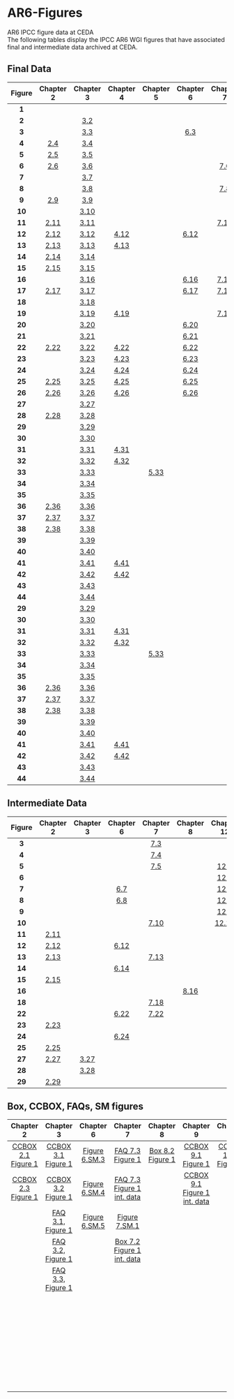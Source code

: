 # AR6-Figures
AR6 IPCC figure data at CEDA <br>
The following tables display the IPCC AR6 WGI figures that have associated final and intermediate data archived at CEDA.

## Final Data

| Figure | Chapter 2 | Chapter 3 | Chapter 4 | Chapter 5 | Chapter 6 | Chapter 7 | Chapter 8 | Chapter 9 | Chapter 10 | Chapter 11 | Chapter 12 | Technical Summary | Atlas |
| :---: | :---: | :---: | :---: | :---: | :---: | :---: | :---: | :---: | :---: | :---: | :---: | :---: | :---: |
| **1** |  |  |  |  |  |  |  |  |  |  |  | [ TS.1](https://dx.doi.org/10.5285/3d16a09c21c9440288608276b615c11f) |  |
| **2** |  | [ 3.2](https://dx.doi.org/10.5285/4394898334094551bfb29fb37d2f054c) |  |  |  |  |  |  |  |  |  |  | [ Atlas.2](https://catalogue.ceda.ac.uk/uuid/789ad030299342ea99534edfb62450d9) |
| **3** |  | [ 3.3](http://dx.doi.org/10.5285/03cc44f98b0e4a4b97df37662e62be79) |  |  | [ 6.3](https://dx.doi.org/10.5285/d059d2e28b6d4a7d88a6fe2d0d25ba93) |  |  | [ 9.3](https://dx.doi.org/10.5285/ef7b615816cb432088d02c97836ca9fa) |  | [ 11.3](https://dx.doi.org/10.5285/592748a417ab4efca4eb98e22c9dbec4) |  |  |  |
| **4** | [ 2.4](https://dx.doi.org/10.5285/60eeb3cce51a457cb5ee1c577a0c8674) | [ 3.4](http://dx.doi.org/10.5285/06a4ad1656774087a5b6db3c7a57211e) |  |  |  |  |  | [ 9.4](https://dx.doi.org/10.5285/fdfeb81d2ffd42c3ba2bbb00b681317c) |  |  | [ 12.4](https://dx.doi.org/10.5285/b96e2225918348e1ae47b1fedee881a6) |  |  |
| **5** | [ 2.5](https://dx.doi.org/10.5285/c6f19b27f8e74e98968c17c8e1f74c60) | [ 3.5](http://dx.doi.org/10.5285/b6ca8b2d797348dd86823cfc2da7ba83) |  |  |  |  |  | [ 9.5](https://dx.doi.org/10.5285/8d9719be04d148d88d5ed8edd0426cf2) |  |  |  |  |  |
| **6** | [ 2.6](https://dx.doi.org/10.5285/39786f1e6fe2495291558cdc2a0b0aa1) | [ 3.6](http://dx.doi.org/10.5285/c3450dc769f044898ea5f3be784f354b) |  |  |  | [ 7.6](https://dx.doi.org/10.5285/0dd364e74c254b64bb5fddb5dceed364) |  | [ 9.6](https://dx.doi.org/10.5285/439ccb0b0eb04c17b5c6897fb9cb550b) | [ 10.6](https://dx.doi.org/10.5285/2dc808195d984efe8de7b52942796924) |  |  |  |  |
| **7** |  | [ 3.7](http://dx.doi.org/10.5285/392c8351349b4436923c102c558873d9) |  |  |  |  |  | [ 9.7](https://dx.doi.org/10.5285/e2d7ec1924b04bebbb4044982e2be0ff) |  |  |  |  |  |
| **8** |  | [ 3.8](http://dx.doi.org/10.5285/bf3d0b8a8c0d4ae19cfd994b6fef4a5c) |  |  |  | [ 7.8](https://dx.doi.org/10.5285/5ef11ad195844a59b83393870a5860e1) |  |  |  |  |  |  |  |
| **9** | [ 2.9](https://dx.doi.org/10.5285/156e64bca5e1460d81a58f416dcc9aca) | [ 3.9](https://dx.doi.org/10.5285/bbb759da50fe4cd5a1387c7462655908) |  |  |  |  |  | [ 9.9](https://dx.doi.org/10.5285/b35923b0641944178d0c9e17ce7dc9cb) |  |  |  | [ TS.9](https://dx.doi.org/10.5285/f99ec964a6f345beadb000e295ac2e5b) |  |
| **10** |  | [ 3.10](http://dx.doi.org/10.5285/cf006675070548359e22e36d354d0f92) |  |  |  |  |  | [ 9.10](https://catalogue.ceda.ac.uk/uuid/260df0db210143dcbecf3182e24817a3) | [ 10.10](https://dx.doi.org/10.5285/d4eccbbd51db4ab7a8ad05a6f2f6a98a) |  |  |  |  |
| **11** | [ 2.11](https://dx.doi.org/10.5285/f3515388768344bfb2be0521f82388be) | [ 3.11](http://dx.doi.org/10.5285/f38913d950694e3e8f0a19d0dc7f378e) |  |  |  | [ 7.11](https://dx.doi.org/10.5285/a95ffffa5a734724b9cf307411208569) |  | [ 9.11](https://dx.doi.org/10.5285/88dc6a422faa4d0486d35088e3d1d78f) | [ 10.11](https://dx.doi.org/10.5285/970847e5690c4f9e8c4ad455641bd558) | [ 11.11](https://dx.doi.org/10.5285/3f415b44b4334725bfcc572c9246aa60) |  |  |  |
| **12** | [ 2.12](https://dx.doi.org/10.5285/e9f67cfb456845b3b406328c6ae43e2d) | [ 3.12](http://dx.doi.org/10.5285/7273023a04d24da58ec5d83343cd861d) | [ 4.12](https://dx.doi.org/10.5285/0078d944259049a4b1bc5947623f6e97) |  | [ 6.12](https://dx.doi.org/10.5285/8855e410adf547b4afd039a5b88487f4) |  |  | [ 9.12](https://dx.doi.org/10.5285/b37501409dd641219dd7c57174acdc35) | [ 10.12](https://dx.doi.org/10.5285/b981b3f983df4aa48a16ddbe3d8bf38d) |  |  | [ TS.12](https://dx.doi.org/10.5285/e046adc115b04395937e793c9f3dbcb1) |  |
| **13** | [ 2.13](https://dx.doi.org/10.5285/967313bee45c48998c5027896e3da53c) | [ 3.13](http://dx.doi.org/10.5285/ba3ac68281b94c7b9963278681ee8ee5) | [ 4.13](https://dx.doi.org/10.5285/11d45679506d44fda224d65326edcdb4) |  |  |  | [ 8.13](https://dx.doi.org/10.5285/6ed1539e8fe84caea089a0d6a7ffcdbd) | [ 9.13](https://dx.doi.org/10.5285/6f6697fff85e42fdb87156ad34e4a24e) | [ 10.13](https://dx.doi.org/10.5285/5d64c2103c534f83b8ec11a2a4cab10d) |  |  | [ TS.13](https://dx.doi.org/10.5285/f3b6afe197d24d7eb58ed2364ac0f18e) | [ Atlas.13](https://catalogue.ceda.ac.uk/uuid/5f8d2c32121a4885b20be2ae96aed72d) |
| **14** | [ 2.14](https://dx.doi.org/10.5285/de41130346a04f97879352525d890577) | [ 3.14](http://dx.doi.org/10.5285/8c9c35e4c877440abcaa10b9aa173c33) |  |  |  |  | [ 8.14](https://dx.doi.org/10.5285/bbf5ae3b78c44bf28ccb17b487d58a94) | [ 9.14](https://dx.doi.org/10.5285/e25c3cffd4ae4abc8b2ff9b755fce164) |  |  |  |  |  |
| **15** | [ 2.15](https://dx.doi.org/10.5285/70276cf6b04e4b638b4fe9b37f7651dd) | [ 3.15](http://dx.doi.org/10.5285/a6b79b1abac64d72a1a3f2fcf62ee81e) |  |  |  |  | [ 8.15](https://dx.doi.org/10.5285/2d67a9f7631247d7bb6130ddc033ba7a) | [ 9.15](https://dx.doi.org/10.5285/65c832a5eeda4ed7a9b0a8af6cf5058d) |  |  |  | [ TS.15](https://dx.doi.org/10.5285/1f359da21c4041b4ab0977d05c7d38f0) |  |
| **16** |  | [ 3.16](http://dx.doi.org/10.5285/4e80c4a2933344259a3f423715771952) |  |  | [ 6.16](https://dx.doi.org/10.5285/dc93cf482acb4dff8d7baa01dfa1fa29) | [ 7.16](https://dx.doi.org/10.5285/6fcc9d2c792243c1bb99de9c3cfdef2f) |  |  |  | [ 11.16](https://dx.doi.org/10.5285/e7c78370837d4f85be6a1f0cbe288a92) |  |  | [ Atlas.16](https://catalogue.ceda.ac.uk/uuid/b140e520e22e45daa8525d18c1c8cced) |
| **17** | [ 2.17](https://dx.doi.org/10.5285/b51b72736ff943bb830e3c241d032621) | [ 3.17](http://dx.doi.org/10.5285/71c2e401df5e4798b917ae4a353daff1) |  |  | [ 6.17](https://dx.doi.org/10.5285/cdabe9af5aa94608b227e6b9a96771f9) | [ 7.17](https://dx.doi.org/10.5285/b9303c07edb24582b45088795f347ca9) | [ 8.17](https://dx.doi.org/10.5285/7da00222bbb345c99ce14e358cde9f6d) |  |  |  |  | [ TS.17](https://dx.doi.org/10.5285/c0d4d44aca4e490086df7e5f8f4463a3) | [ Atlas.17](https://catalogue.ceda.ac.uk/uuid/bb671075bd194b3bbaa496d90f5310e1) |
| **18** |  | [ 3.18](http://dx.doi.org/10.5285/84fd20b6e5a04271a007e2150eb17c7e) |  |  |  |  | [ 8.18](https://dx.doi.org/10.5285/caf598e54c674d219f2e245df32dbc1a) |  | [ 10.18](https://dx.doi.org/10.5285/567ca2ab6d6043479a1eaec678bfe91a) |  |  |  |  |
| **19** |  | [ 3.19](http://dx.doi.org/10.5285/7493e7dd46854227beb4f891a80a1016) | [ 4.19](https://dx.doi.org/10.5285/dce10ff4596241e190aaea9291cc4249) |  |  | [ 7.19](https://dx.doi.org/10.5285/9ce84c3a242e4b999c24dc1647c89794) |  |  | [ 10.19](https://dx.doi.org/10.5285/e79aab21bf644e61bf5dacd02199daa3) | [ 11.19](https://dx.doi.org/10.5285/7be388b022e74926b0103125d22e6b06) |  | [ TS.19](https://dx.doi.org/10.5285/29a0282f3b494c54a5e6c59f61e9202b) |  |
| **20** |  | [ 3.20](http://dx.doi.org/10.5285/becdaa43cf884c299435dc319e758f4e) |  |  | [ 6.20](https://dx.doi.org/10.5285/022d449b91eb453eb56228c17fdce725) |  |  |  | [ 10.20](https://dx.doi.org/10.5285/19ec340e6f2d47479ddb483961b0c1bb) |  |  |  |  |
| **21** |  | [ 3.21](http://dx.doi.org/10.5285/6f800cbda88d424cbcc59181b8b85aaa) |  |  | [ 6.21](https://dx.doi.org/10.5285/572c9744ddab47fc8a5b938c4a4f7387) |  | [ 8.21](https://dx.doi.org/10.5285/b03a4577108545c2a05bbae2d9759f9d) |  | [ 10.21](https://dx.doi.org/10.5285/9f83afcc47ca49feb1d5702de9fa8869) |  |  |  | [ Atlas.21](https://catalogue.ceda.ac.uk/uuid/3913c555e3054ffa99eb494a1c0bb39d) |
| **22** | [ 2.22](https://dx.doi.org/10.5285/8bbebd486eed4b7392dd306462e3f724) | [ 3.22](http://dx.doi.org/10.5285/0915a82fa8a84e21bcb5467be84d49fc) | [ 4.22](https://dx.doi.org/10.5285/9527d9be07c243599f00af5ab945c7ed) |  | [ 6.22](https://dx.doi.org/10.5285/288d2cfa740f4e60a369b5778064bd5a) |  |  | [ 9.22](https://dx.doi.org/10.5285/503edf9eb68040c4a439fed88b81c8c9) | [ 10.22](https://dx.doi.org/10.5285/503edf9eb68040c4a439fed88b81c8c9) |  |  | [ TS.22](https://dx.doi.org/10.5285/d75fd35a7444433c9b5b78ef110495ab) | [ Atlas.22](https://catalogue.ceda.ac.uk/uuid/131bb6c7826b467d9f1ea6bd3fa74175) |
| **23** |  | [ 3.23](https://dx.doi.org/10.5285/44adfc4f92834bd9950341dd24d6d2e0) | [ 4.23](https://dx.doi.org/10.5285/34810c5e2d2047b487ade01830cac1f4) |  | [ 6.23](https://dx.doi.org/10.5285/a1f46ad9f2644e60a87591c6b4537fef) |  |  |  |  |  |  |  |  |
| **24** |  | [ 3.24](http://dx.doi.org/10.5285/a71383af93af4f58ae27d66ba15b3543) | [ 4.24](https://dx.doi.org/10.5285/5ed073b87dbc45d6a66d7c704caef01d) |  | [ 6.24](https://dx.doi.org/10.5285/ca4127fb1be14ea68fefd5643fe3677f) |  |  | [ 9.24](https://dx.doi.org/10.5285/5806683122b74f4ca60e0d6c546583f9) | [ 10.24](https://dx.doi.org/10.5285/5806683122b74f4ca60e0d6c546583f9) |  |  |  | [ Atlas.24](https://catalogue.ceda.ac.uk/uuid/4f314945d3944aeaa12f819fe801dea0) |
| **25** | [ 2.25](https://dx.doi.org/10.5285/0e80e12edb7e4dc9b9219df77c0fe9d6) | [ 3.25](https://dx.doi.org/10.5285/dce3253d984c4342899b01548f52ba5f) | [ 4.25](https://dx.doi.org/10.5285/b1d79f8dea6244ea943d49040f0f9f6d) |  | [ 6.25](https://dx.doi.org/10.5285/abb030f60cf848278fe519379a2aaac9) |  | [ 8.25](https://dx.doi.org/10.5285/47961b1927b8492990ed92f10a514b6b) |  |  |  |  | [ TS.25](https://dx.doi.org/10.5285/1030d40a071d4929bf04e08bfbd22c10) |  |
| **26** | [ 2.26](https://dx.doi.org/10.5285/3659eca2afe54ab9ae437bf25fec1c2e) | [ 3.26](http://dx.doi.org/10.5285/85168e39bfff444ba02bf55e7682f73d) | [ 4.26](https://dx.doi.org/10.5285/1e60155294934ffcaf194e555a81294b) |  | [ 6.26](https://dx.doi.org/10.5285/bf31afbbbafc49d39546aa78a2268f44) |  | [ 8.26](https://dx.doi.org/10.5285/ef3dd7efa4f442b2812c4ee905f794c2) | [ 9.26](https://dx.doi.org/10.5285/64fa14764534431f805e747249786f88) | [ 10.26](https://dx.doi.org/10.5285/64fa14764534431f805e747249786f88) |  |  |  | [ Atlas.26](https://catalogue.ceda.ac.uk/uuid/70c57074146147989150a1a37c338fcf) |
| **27** |  | [ 3.27](http://dx.doi.org/10.5285/ceae289f1a56414ea708f43db83fc2c6) |  |  |  |  |  |  |  |  |  |  |  |
| **28** | [ 2.28](https://dx.doi.org/10.5285/12ce1a305f7649bc85a9b81e782da0c9) | [ 3.28](http://dx.doi.org/10.5285/38512cd8209b4669a0743e9672f70a6e) |  |  |  |  |  | [ 9.28](https://dx.doi.org/10.5285/7f9c951b59ae44aeb6d745ed702c56dd) | [ 10.28](https://dx.doi.org/10.5285/7f9c951b59ae44aeb6d745ed702c56dd) |  |  |  | [ Atlas.28](https://catalogue.ceda.ac.uk/uuid/89e1b69ad74146cfa8b0a941108811c2) |
| **29** |  | [ 3.29](http://dx.doi.org/10.5285/a8915aca7806434984baab86835a1b18) |  |  |  |  |  | [ 9.29](https://dx.doi.org/10.5285/ff28d78693f645aa820266d472a6e1b3) | [ 10.29](https://dx.doi.org/10.5285/ff28d78693f645aa820266d472a6e1b3) |  |  |  | [ Atlas.29](https://catalogue.ceda.ac.uk/uuid/b57ed5886f0a4041b76f2281ba503bed) |
| **30** |  | [ 3.30](http://dx.doi.org/10.5285/a3902bb4d1b543b39cc85380df8d1586) |  |  |  |  |  | [ 9.30](https://dx.doi.org/10.5285/9374ee722fab464fb3ee8ea659b56546) | [ 10.30](https://dx.doi.org/10.5285/9374ee722fab464fb3ee8ea659b56546) |  |  |  |  |
| **31** |  | [ 3.31](http://dx.doi.org/10.5285/a4cbbffe1bd44c7ba3e8608ee9c54547) | [ 4.31](https://dx.doi.org/10.5285/8fa708d0474d4a3caa5c9f645a89d282) |  |  |  |  |  |  |  |  |  |  |
| **32** |  | [ 3.32](http://dx.doi.org/10.5285/25d4a6597d954721bc4a616d094b0cda) | [ 4.32](https://dx.doi.org/10.5285/0192ae3037794e0eb93b022c5140f399) |  |  |  |  | [ 9.32](https://dx.doi.org/10.5285/6b33327d0d0d4bcca872b431279086db) | [ 10.32](https://dx.doi.org/10.5285/6b33327d0d0d4bcca872b431279086db) |  |  |  |  |
| **33** |  | [ 3.33](http://dx.doi.org/10.5285/4fe1afacdc524c118989c16a1bccd51e) |  | [ 5.33](https://dx.doi.org/10.5285/85409987ce6a4976b0845b512baa2843) |  |  |  |  |  |  |  |  |  |
| **34** |  | [ 3.34](http://dx.doi.org/10.5285/678ee967fe114a34a6d1f7d50e4aa7ee) |  |  |  |  |  |  |  |  |  |  |  |
| **35** |  | [ 3.35](https://dx.doi.org/10.5285/ef5ca18bcaf441d9993f181a058016ba) |  |  |  |  |  |  |  |  |  |  |  |
| **36** | [ 2.36](https://dx.doi.org/10.5285/8dcf91b3ebb44458b67124896b131ac5) | [ 3.36](http://dx.doi.org/10.5285/8af00e7bba784c1cbf4c16fef984aeb6) |  |  |  |  |  |  |  |  |  |  |  |
| **37** | [ 2.37](https://dx.doi.org/10.5285/691c673c0d204911893659e10d4ddcba) | [ 3.37](http://dx.doi.org/10.5285/babcd0de678e4d10aef395f1a265da03) |  |  |  |  |  |  |  |  |  |  |  |
| **38** | [ 2.38](https://dx.doi.org/10.5285/7a7630213de543a9a19c7015dc198970) | [ 3.38](http://dx.doi.org/10.5285/758419765d0f4926aa70002ec6c856b0) |  |  |  |  |  |  |  |  |  |  |  |
| **39** |  | [ 3.39](http://dx.doi.org/10.5285/02006a22c33b42039d96be53d332930a) |  |  |  |  |  |  |  |  |  |  |  |
| **40** |  | [ 3.40](http://dx.doi.org/10.5285/12f0d7db5ed747d2940210e52211ed6a) |  |  |  |  |  |  |  |  |  |  |  |
| **41** |  | [ 3.41](http://dx.doi.org/10.5285/43b0c376ad184543a1bbceeceec0e85d) | [ 4.41](https://dx.doi.org/10.5285/e397fe6f20024295b095e2e3ca1e9f04) |  |  |  |  |  |  |  |  |  |  |
| **42** |  | [ 3.42](http://dx.doi.org/10.5285/e3d21f98cc764d1185b0d6e662532831) | [ 4.42](https://dx.doi.org/10.5285/e5e7afe5355a439e8d63be47ee7467c8) |  |  |  |  |  |  |  |  |  |  |
| **43** |  | [ 3.43](http://dx.doi.org/10.5285/80c10f8aeb7049778c5a15ede4917128) |  |  |  |  |  |  |  |  |  |  |  |
| **44** |  | [ 3.44](http://dx.doi.org/10.5285/d35ac1955c264deea9699d08dbc568f2) |  |  |  |  |  |  |  |  |  |  |  |
| **29** |  | [ 3.29](http://dx.doi.org/10.5285/a8915aca7806434984baab86835a1b18) |  |  |  |  |  | [ 9.29](https://dx.doi.org/10.5285/ff28d78693f645aa820266d472a6e1b3) | [ 10.29](https://dx.doi.org/10.5285/ff28d78693f645aa820266d472a6e1b3) |  |  |  | [ Atlas.29](https://catalogue.ceda.ac.uk/uuid/b57ed5886f0a4041b76f2281ba503bed) |
| **30** |  | [ 3.30](http://dx.doi.org/10.5285/a3902bb4d1b543b39cc85380df8d1586) |  |  |  |  |  | [ 9.30](https://dx.doi.org/10.5285/9374ee722fab464fb3ee8ea659b56546) | [ 10.30](https://dx.doi.org/10.5285/9374ee722fab464fb3ee8ea659b56546) |  |  |  |  |
| **31** |  | [ 3.31](http://dx.doi.org/10.5285/a4cbbffe1bd44c7ba3e8608ee9c54547) | [ 4.31](https://dx.doi.org/10.5285/8fa708d0474d4a3caa5c9f645a89d282) |  |  |  |  |  |  |  |  |  |  |
| **32** |  | [ 3.32](http://dx.doi.org/10.5285/25d4a6597d954721bc4a616d094b0cda) | [ 4.32](https://dx.doi.org/10.5285/0192ae3037794e0eb93b022c5140f399) |  |  |  |  | [ 9.32](https://dx.doi.org/10.5285/6b33327d0d0d4bcca872b431279086db) | [ 10.32](https://dx.doi.org/10.5285/6b33327d0d0d4bcca872b431279086db) |  |  |  |  |
| **33** |  | [ 3.33](http://dx.doi.org/10.5285/4fe1afacdc524c118989c16a1bccd51e) |  | [ 5.33](https://dx.doi.org/10.5285/85409987ce6a4976b0845b512baa2843) |  |  |  |  |  |  |  |  |  |
| **34** |  | [ 3.34](http://dx.doi.org/10.5285/678ee967fe114a34a6d1f7d50e4aa7ee) |  |  |  |  |  |  |  |  |  |  |  |
| **35** |  | [ 3.35](https://dx.doi.org/10.5285/ef5ca18bcaf441d9993f181a058016ba) |  |  |  |  |  |  |  |  |  |  |  |
| **36** | [ 2.36](https://dx.doi.org/10.5285/8dcf91b3ebb44458b67124896b131ac5) | [ 3.36](http://dx.doi.org/10.5285/8af00e7bba784c1cbf4c16fef984aeb6) |  |  |  |  |  |  |  |  |  |  |  |
| **37** | [ 2.37](https://dx.doi.org/10.5285/691c673c0d204911893659e10d4ddcba) | [ 3.37](http://dx.doi.org/10.5285/babcd0de678e4d10aef395f1a265da03) |  |  |  |  |  |  |  |  |  |  |  |
| **38** | [ 2.38](https://dx.doi.org/10.5285/7a7630213de543a9a19c7015dc198970) | [ 3.38](http://dx.doi.org/10.5285/758419765d0f4926aa70002ec6c856b0) |  |  |  |  |  |  |  |  |  |  |  |
| **39** |  | [ 3.39](http://dx.doi.org/10.5285/02006a22c33b42039d96be53d332930a) |  |  |  |  |  |  |  |  |  |  |  |
| **40** |  | [ 3.40](http://dx.doi.org/10.5285/12f0d7db5ed747d2940210e52211ed6a) |  |  |  |  |  |  |  |  |  |  |  |
| **41** |  | [ 3.41](http://dx.doi.org/10.5285/43b0c376ad184543a1bbceeceec0e85d) | [ 4.41](https://dx.doi.org/10.5285/e397fe6f20024295b095e2e3ca1e9f04) |  |  |  |  |  |  |  |  |  |  |
| **42** |  | [ 3.42](http://dx.doi.org/10.5285/e3d21f98cc764d1185b0d6e662532831) | [ 4.42](https://dx.doi.org/10.5285/e5e7afe5355a439e8d63be47ee7467c8) |  |  |  |  |  |  |  |  |  |  |
| **43** |  | [ 3.43](http://dx.doi.org/10.5285/80c10f8aeb7049778c5a15ede4917128) |  |  |  |  |  |  |  |  |  |  |  |
| **44** |  | [ 3.44](http://dx.doi.org/10.5285/d35ac1955c264deea9699d08dbc568f2) |  |  |  |  |  |  |  |  |  |  |  | 5/8ec2d4b94f8e4756ad31858ff8256464) |  |  |  |  |  |  |


## Intermediate Data

| Figure | Chapter 2 | Chapter 3 | Chapter 6 | Chapter 7 | Chapter 8 | Chapter 12 | Technical Summary |
 | :---: | :---: | :---: | :---: | :---: | :---: | :---: | :---: | 
| **3** |  |  |  | [ 7.3](https://dx.doi.org/10.5285/6842c53c516746ea860e11512dc133c2) |  |  |  |
| **4** |  |  |  | [ 7.4](https://dx.doi.org/10.5285/d32090ff8fe342788191683eb4416411) |  |  |  |
| **5** |  |  |  | [ 7.5](https://dx.doi.org/10.5285/7b3d379fc1f040978df4806c6775a0df) |  | [ 12.5](https://dx.doi.org/10.5285/91c218d3a80f4c43ac665d0bdf0ed5e7) |  |
| **6** |  |  |  |  |  | [ 12.6](https://dx.doi.org/10.5285/d46d733725d64f45afc1e70054f2f51d) |  |
| **7** |  |  | [ 6.7](https://dx.doi.org/10.5285/c4031dd3227c4bceb6eae480d2a47a0c) |  |  | [ 12.7](https://dx.doi.org/10.5285/537b22f0230448fdb9a4ec806ed54d84) |  |
| **8** |  |  | [ 6.8](https://dx.doi.org/10.5285/dc11fff6fda04b1d82e317132b93a3bf) |  |  | [ 12.8](https://dx.doi.org/10.5285/0b5c980aa58447508eccdda79554b2b7) |  |
| **9** |  |  |  |  |  | [ 12.9](https://dx.doi.org/10.5285/7c2c37c3c5d14aac87377c7673e35a0b) |  |
| **10** |  |  |  | [ 7.10](https://dx.doi.org/10.5285/80380cfc0b10478b8b5821c0facdbdda) |  | [ 12.10](https://dx.doi.org/10.5285/b6a36a7fe12644bfa28bc4ec8bfcb028) |  |
| **11** | [ 2.11](https://dx.doi.org/10.5285/033cd690801741c9bc745b8da55faef4) |  |  |  |  |  |  |
| **12** | [ 2.12](https://dx.doi.org/10.5285/c9397680d08442b9a1d21e7c50df4aba) |  | [ 6.12](https://dx.doi.org/10.5285/c6b366dabf9b4536b5500e5f1f7a7235) |  |  |  | [ TS.12](https://dx.doi.org/10.5285/e046adc115b04395937e793c9f3dbcb1) |
| **13** | [ 2.13](https://dx.doi.org/10.5285/02fd1d886bad40f3bb2eef3271900823) |  |  | [ 7.13](https://dx.doi.org/10.5285/4dbd3ccb85d747188586735133f1d3d9) |  |  |  |
| **14** |  |  | [ 6.14](https://dx.doi.org/10.5285/39b789cb48694497941cd0c17f99bd69) |  |  |  |  |
| **15** | [ 2.15](https://dx.doi.org/10.5285/8ec2d4b94f8e4756ad31858ff8256464) |  |  |  |  |  |  |
| **16** |  |  |  |  | [ 8.16](https://dx.doi.org/10.5285/92dc7ae089d84a43a28099ae49633383) |  |  |
| **18** |  |  |  | [ 7.18](https://dx.doi.org/10.5285/399a75d2538a471cb529d1f0fa01410e) |  |  |  |
| **22** |  |  | [ 6.22](https://dx.doi.org/10.5285/0ca27ce794324ec086d6a6c60d5567ac) | [ 7.22](https://dx.doi.org/10.5285/f94821849dfb4ee2bd1a367a81a6b6f7) |  |  |  |
| **23** | [ 2.23](https://dx.doi.org/10.5285/b618062ee96a4d36b6010271e099a5c4) |  |  |  |  |  |  |
| **24** |  |  | [ 6.24](https://dx.doi.org/10.5285/0ca27ce794324ec086d6a6c60d5567ac) |  |  |  | [ TS.24](https://dx.doi.org/10.5285/38401030f262490094dc9c8931c851e4) |
| **25** | [ 2.25](https://dx.doi.org/10.5285/528c3543bc394134916aa792c4a2e700) |  |  |  |  |  |  |
| **27** | [ 2.27](https://dx.doi.org/10.5285/78ad6999f2d743d2a7db16757c27b549) | [ 3.27](http://dx.doi.org/10.5285/38bac9051d064d4da183fff2361f5de8) |  |  |  |  |  |
| **28** |  | [ 3.28](http://dx.doi.org/10.5285/f7c3f3cbf65447b9a43207dcc30219d9) |  |  |  |  |  |
| **29** | [ 2.29](https://dx.doi.org/10.5285/81f53dc4487b4260b92d4dd8000a8b09) |  |  |  |  |  |  |

## Box, CCBOX, FAQs, SM figures

 | Chapter 2 | Chapter 3 | Chapter 6 | Chapter 7 | Chapter 8 | Chapter 9 | Chapter 10 | Chapter 11 | Chapter 12 | Technical Summary | 
 | :---: | :---: | :---: | :---: | :---: | :---: | :---: | :---: | :---: | :---: | 
 | [CCBOX 2.1 Figure 1](http://dx.doi.org/10.5285/0f05c2fb8f814d60ac2d657a70e9a7f5) | [CCBOX 3.1 Figure 1](http://dx.doi.org/10.5285/e299379f837142bfb2aa6df64cc66fe7) | [Figure 6.SM.3](http://dx.doi.org/10.5285/59617e4c032543d48364f9ff2711372c) | [FAQ 7.3 Figure 1](http://dx.doi.org/10.5285/5d6b9c165edf4e69b624ddeb5d28f5ee) | [Box 8.2 Figure 1 ](http://dx.doi.org/10.5285/8d769bddaddc4e10bdd6f5428a3a0af6) | [CCBOX 9.1 Figure 1](http://dx.doi.org/10.5285/c622adfeb4cc4ae181dc4cca82c2311c) | [CCBOX 10.4 Figure 2](https://dx.doi.org/10.5285/e4416a7d02ed4eeb9a971a7d3c2f4e42) | [FAQ 11.1 Figure 1](http://dx.doi.org/10.5285/f218301d1f4a46f1bf27023a77a58640) | [Figure 12.SM.1](http://dx.doi.org/10.5285/156e4a10ddfb418aa24aadf244fbadf6) | [BOX TS.2 Figure 1](http://dx.doi.org/10.5285/3e344ee52c6b42a4ac37906f863b762e) | 
 | [CCBOX 2.3 Figure 1](http://dx.doi.org/10.5285/44864a906fb14075bf81db6f0bf068e7) | [CCBOX 3.2 Figure 1](http://dx.doi.org/10.5285/73c576b685c049258dd578f5487885f2) | [Figure 6.SM.4](http://dx.doi.org/10.5285/56c283c79666449ebe0235e809bdb69f) | [FAQ 7.3 Figure 1 int. data](http://dx.doi.org/10.5285/47586c6f52a9473ea0b1f909fb231bfc) |  | [CCBOX 9.1 Figure 1 int. data](http://dx.doi.org/10.5285/d54f2a1e4d2f42e68c10e2b11668dcd7) |  | [Figure 11.A.1](http://dx.doi.org/10.5285/2f63e632dc3a494696b1b1315cbb531e) | [Figure 12.SM.2](http://dx.doi.org/10.5285/660a0224eee04d0880b78f538510f416) | [BOX TS.2 Figure 2](http://dx.doi.org/10.5285/b9bbc5ea2d3f4e44ae06d19a010cea9c) | 
 |  | [FAQ 3.1, Figure 1](http://dx.doi.org/10.5285/c03ba3e2a7314f848e41a3a724bd8d25) | [Figure 6.SM.5](http://dx.doi.org/10.5285/c1e3dcebccfd43b4a65f8e446f9944e3) | [Figure 7.SM.1](http://dx.doi.org/10.5285/f0f622f4e9d14f95949a5cc44451e8bb) |  |  |  |  | [Figure 12.SM.3](http://dx.doi.org/10.5285/e8975cc3195b487d9ec482cb8ef5f07d) | [BOX TS.4 Figure 1 int. data](http://dx.doi.org/10.5285/df7d665d7b7c4cadbd08558ea2e103c8) | 
 |  | [FAQ 3.2, Figure 1](http://dx.doi.org/10.5285/f148031d13954c85b873900cd3f47170) |  | [Box 7.2 Figure 1 int. data](http://dx.doi.org/10.5285/568fb4b2e6464a50a30c7140bb88a497) |  |  |  |  | [Figure 12.SM.4](http://dx.doi.org/10.5285/8c58b12e8fd541428b1b25b0d572ce94) | [BOX TS.4 Figure 1](http://dx.doi.org/10.5285/923b94820acd42a1888eaae24de328f8) | 
 |  | [FAQ 3.3, Figure 1](http://dx.doi.org/10.5285/afe80eb32a1c4164a3b84396c6d7a5d6) |  |  |  |  |  |  | [Figure 12.SM.5](http://dx.doi.org/10.5285/8418e1f0c9d64a758490a14daeb22574) | [BOX TS.5 Figure 1 int. data](http://dx.doi.org/10.5285/d6a301f3429b44e7924296f840f68fe6) | 
 |  |  |  |  |  |  |  |  | [Figure 12.SM.6](http://dx.doi.org/10.5285/38e7a3f35ced465283debd6cac1cae50) | [BOX TS.6 Figure 1](http://dx.doi.org/10.5285/fb803584c01b404983ec83fd85453231) | 
 |  |  |  |  |  |  |  |  |  | [BOX TS.7 Figure 1](http://dx.doi.org/10.5285/fe6074fee8a64a738cf89f0294bd9fb9) | 
 |  |  |  |  |  |  |  |  |  | [BOX TS.13 Figure 1](http://dx.doi.org/10.5285/0481959c92944c41983dd024172ef84d) | 
 |  |  |  |  |  |  |  |  |  | [CSBOX TS.1 Figure 1](http://dx.doi.org/10.5285/62b675f929974746bbf72fdc773cf0ec) | 
